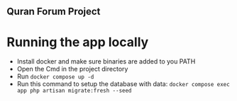 ## Quran Forum Project

# Running the app locally
- Install docker and make sure binaries are added to you PATH
- Open the Cmd in the project directory
- Run `docker compose up -d`
- Run this command to setup the database with data: `docker compose exec app php artisan migrate:fresh --seed`
